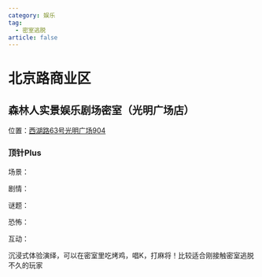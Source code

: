 ```yaml
---
category: 娱乐
tag:
  - 密室逃脱
article: false
---
```


# 北京路商业区

## 森林人实景娱乐剧场密室（光明广场店）

<span class="icon iconfont icon-locate"></span> 位置：<a href="https://ditu.amap.com/place/B0IGSR3UQF" target="_blank">西湖路63号光明广场904</a>

### 顶针Plus

<div><p>场景：<el-rate model-value="3" disabled /></p></div>

<div><p>剧情：<el-rate model-value="2.5" disabled /></p></div>

<div><p>谜题：<el-rate model-value="0" disabled /></p></div>

<div><p>恐怖：<el-rate model-value="0" disabled /></p></div>

<div><p>互动：<el-rate model-value="4" disabled /></p></div>

沉浸式体验演绎，可以在密室里吃烤鸡，唱K，打麻将！比较适合刚接触密室逃脱不久的玩家